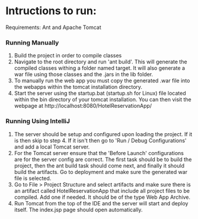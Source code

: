 <h1>Intructions to run:</h1>
Requirements: Ant and Apache Tomcat
<h3>Running Manually</h3>
<ol>
    <li> Build the project in order to compile classes</li>
    <li> Navigate to the root directory and run 'ant build'. 
         This will generate the compiled classes withing a folder named target.
         It will also generate a war file using those classes and the .jars in the lib folder.
    </li>
    <li>
        To manually run the web app you must copy the generated .war file into the webapps within the
        tomcat installation directory.
    </li>
    <li>
        Start the server using the startup.bat (startup.sh for Linux) file located 
        within the bin directory of your tomcat installation. You can then visit the webpage at
        http://localhost:8080/HotelReservationApp/
    </li>
</ol>
<h3> Running Using IntelliJ </h3>
<ol>
    <li>The server should be setup and configured upon loading the project. If it is then skip to step 4. If it isn't then go
        to 'Run / Debug Configurations' and add a local Tomcat server. 
    </li>
    <li>
        For the Tomcat server ensure that the 'Before Launch' configurations are for the server config are correct. 
        The first task should be to build the project, then the ant build task should come next, 
        and finally it should build the artifacts. Go to deployment and make sure the generated war file is selected.
    </li>
    <li>
        Go to File > Project Structure and select artifacts and make sure there is an artifact called HotelReservationApp 
        that include all project files to be compiled. Add one if needed. It should be of the type Web App Archive.
    </li>
    <li>
        Run Tomcat from the top of the IDE and the server will start and deploy itself. 
        The index.jsp page should open automatically.
    </li>
</ol>
    
